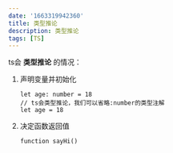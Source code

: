 ```yaml
---
date: '1663319942360'
title: 类型推论
description: 类型推论
tags: [TS]
---
```

ts会 **类型推论** 的情况：

1. 声明变量并初始化

   ```
   let age: number = 18
   // ts会类型推论，我们可以省略:number的类型注解
   let age = 18
   ```

2. 决定函数返回值

   ```
   function sayHi()
   ```

   